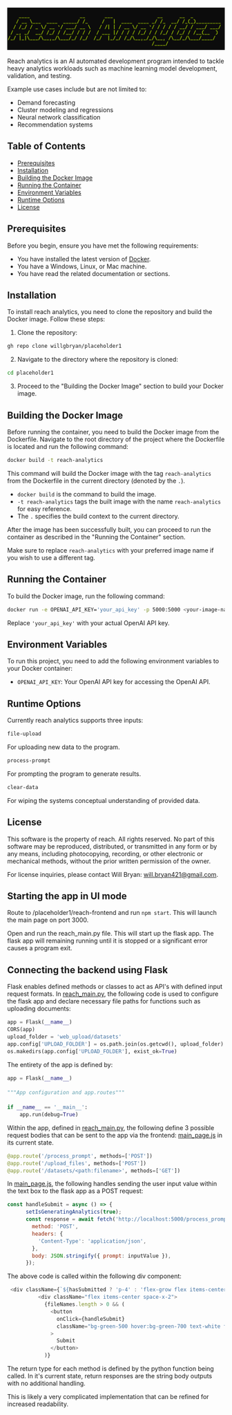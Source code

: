 ![Banner Image](./three/readme_banner.png)


Reach analytics is an AI automated development program intended to tackle heavy analytics
workloads such as machine learning model development, validation, and testing.

Example use cases include but are not limited to:
- Demand forecasting
- Cluster modeling and regressions
- Neural network classification
- Recommendation systems

## Table of Contents
- [Prerequisites](#prerequisites)
- [Installation](#installation)
- [Building the Docker Image](#building-the-docker-image)
- [Running the Container](#running-the-container)
- [Environment Variables](#environment-variables)
- [Runtime Options](#runtime-options)
- [License](#license)

## Prerequisites

Before you begin, ensure you have met the following requirements:

- You have installed the latest version of [Docker](https://docs.docker.com/get-docker/).
- You have a Windows, Linux, or Mac machine.
- You have read the related documentation or sections.

## Installation

To install reach analytics, you need to clone the repository and build the Docker image. Follow these steps:

1. Clone the repository:

```bash
gh repo clone willgbryan/placeholder1
```

2. Navigate to the directory where the repository is cloned:

```bash
cd placeholder1
```

3. Proceed to the "Building the Docker Image" section to build your Docker image.

## Building the Docker Image

Before running the container, you need to build the Docker image from the Dockerfile. Navigate to the root directory of the project where the Dockerfile is located and run the following command:

```bash
docker build -t reach-analytics
```

This command will build the Docker image with the tag `reach-analytics` from the Dockerfile in the current directory (denoted by the `.`).

- `docker build` is the command to build the image.
- `-t reach-analytics` tags the built image with the name `reach-analytics` for easy reference.
- The `.` specifies the build context to the current directory.

After the image has been successfully built, you can proceed to run the container as described in the "Running the Container" section.

Make sure to replace `reach-analytics` with your preferred image name if you wish to use a different tag.

## Running the Container

To build the Docker image, run the following command:

```bash
docker run -e OPENAI_API_KEY='your_api_key' -p 5000:5000 <your-image-name>
```

Replace `'your_api_key'` with your actual OpenAI API key.

## Environment Variables

To run this project, you need to add the following environment variables to your Docker container:

- `OPENAI_API_KEY`: Your OpenAI API key for accessing the OpenAI API.

## Runtime Options

Currently reach analytics supports three inputs:

```bash
file-upload
```
For uploading new data to the program.

```bash
process-prompt
```
For prompting the program to generate results.

```bash
clear-data
```
For wiping the systems conceptual understanding of provided data.

## License

This software is the property of reach. All rights reserved. No part of this software may be reproduced, distributed, or transmitted in any form or by any means, including photocopying, recording, or other electronic or mechanical methods, without the prior written permission of the owner.

For license inquiries, please contact Will Bryan: will.bryan421@gmail.com.

## Starting the app in UI mode

Route to /placeholder1/reach-frontend and run `npm start`. This will launch the main page on port 3000.

Open and run the reach_main.py file. This will start up the flask app. The flask app will remaining running until it is stopped or a significant error causes a program exit.

## Connecting the backend using Flask

Flask enables defined methods or classes to act as API's with defined input request formats. In [reach_main.py](three/reach_main.py), the following code is used to configure the flask app and declare necessary file paths for functions such as uploading documents:

```python
app = Flask(__name__)
CORS(app)
upload_folder = 'web_upload/datasets'
app.config['UPLOAD_FOLDER'] = os.path.join(os.getcwd(), upload_folder)
os.makedirs(app.config['UPLOAD_FOLDER'], exist_ok=True)
```

The entirety of the app is defined by:

```python
app = Flask(__name__)

"""App configuration and app.routes"""

if __name__ == '__main__':
    app.run(debug=True)
```

Within the app, defined in [reach_main.py](three/reach_main.py), the following define 3 possible request bodies that can be sent to the app via the frontend: [main_page.js](reach-frontend/src/main_page.js) in its current state.

```python
@app.route('/process_prompt', methods=['POST']) 
@app.route('/upload_files', methods=['POST'])
@app.route('/datasets/<path:filename>', methods=['GET']) 
```

In [main_page.js](reach-frontend/src/main_page.js), the following handles sending the user input value within the text box to the flask app as a POST request:

```javascript
const handleSubmit = async () => {
      setIsGeneratingAnalytics(true);
      const response = await fetch('http://localhost:5000/process_prompt', {
        method: 'POST',
        headers: {
          'Content-Type': 'application/json',
        },
        body: JSON.stringify({ prompt: inputValue }),
      });
```

The above code is called within the following div component:

```javascript
 <div className={`${hasSubmitted ? 'p-4' : 'flex-grow flex items-center justify-center'}`}>
          <div className="flex items-center space-x-2">
            {fileNames.length > 0 && (
              <button
                onClick={handleSubmit}
                className="bg-green-500 hover:bg-green-700 text-white font-bold py-2 px-4 rounded"
              >
                Submit
              </button>
            )}
```

The return type for each method is defined by the python function being called. In it's current state, return responses are the string body outputs with no additional handling.

This is likely a very complicated implementation that can be refined for increased readability.
